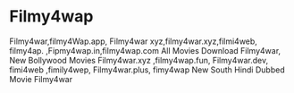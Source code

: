 # Filmy4wap
Filmy4war,filmy4Wap.app, Filmy4war xyz,filmy4war.xyz,filmi4web, filmy4ap. ,Fipmy4wap.in,filmy4wap.com All Movies Download Filmy4war, New Bollywood Movies   Filmy4war.xyz ,filmy4wap.fun, Filmy4war.dev, fimi4web ,fimily4wep, Filmy4war.plus, fimy4wap New South Hindi Dubbed Movie Filmy4war 
